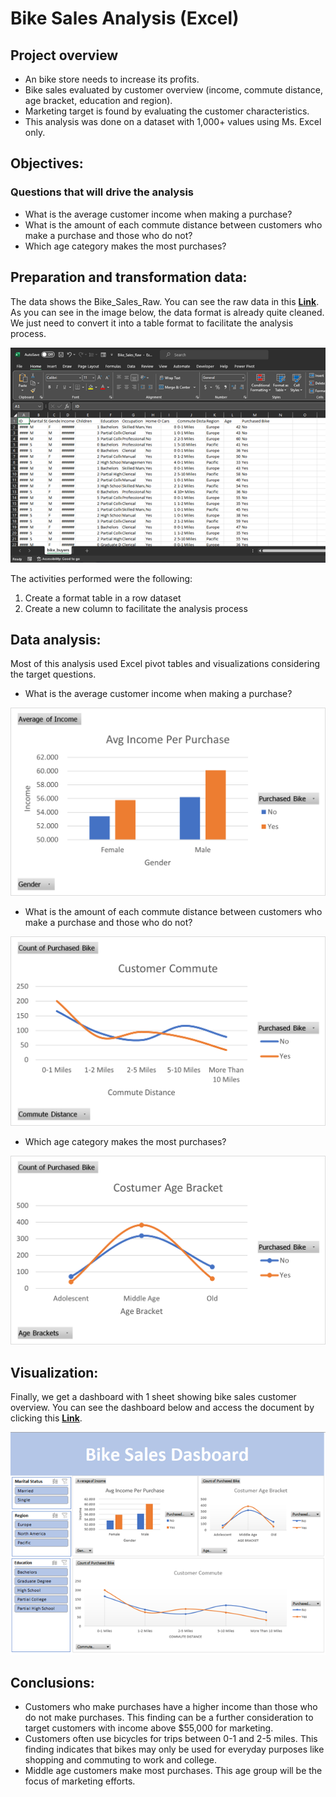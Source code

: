 # Bike Sales Analysis (Excel)

## Project overview

* An bike store needs to increase its profits.
* Bike sales evaluated by customer overview (income, commute distance, age bracket, education and region).
* Marketing target is found by evaluating the customer characteristics.
* This analysis was done on a dataset with 1,000+ values using Ms. Excel only.

## Objectives:
### Questions that will drive the analysis
* What is the average customer income when making a purchase?
* What is the amount of each commute distance between customers who make a purchase and those who do not?
* Which age category makes the most purchases? 

## Preparation and transformation data:
The data shows the Bike_Sales_Raw. You can see the raw data in this **[Link](https://github.com/al1fandi/Excel_Project/blob/ca945d3aa5f073576e3e23f254f25cf3cc912b56/Bike_Sales_Raw.xlsx)**. As you can see in the image below, the data format is already quite cleaned. We just need to convert it into a table format to facilitate the analysis process.

![raw_data](https://github.com/al1fandi/Excel_Project/blob/main/Image/raw_data.png?raw=true)

The activities performed were the following:
1. Create a format table in a row dataset
2. Create a new column to facilitate the analysis process


## Data analysis:
Most of this analysis used Excel pivot tables and visualizations considering the target questions.

* What is the average customer income when making a purchase?

![average_income_purchase](https://github.com/al1fandi/Excel_Project/blob/main/Image/Average%20Income%20per%20Purchase.png?raw=true)

* What is the amount of each commute distance between customers who make a purchase and those who do not?

![customer_commute](https://github.com/al1fandi/Excel_Project/blob/main/Image/Customer%20Commute.png?raw=true)
  
* Which age category makes the most purchases? 

![customer_age_bracket](https://github.com/al1fandi/Excel_Project/blob/main/Image/Customer%20Age%20Bracket.png?raw=true)

## Visualization:
Finally, we get a dashboard with 1 sheet showing bike sales customer overview. You can see the dashboard below and access the document by clicking this **[Link](https://github.com/al1fandi/Excel_Project/blob/ca945d3aa5f073576e3e23f254f25cf3cc912b56/Bike%20Sales%20Analysis%20(Excel).xlsx)**.

![dashboard](https://github.com/al1fandi/Excel_Project/blob/main/Image/Bike%20Sales%20Dashboard.png?raw=true)

## Conclusions:
* Customers who make purchases have a higher income than those who do not make purchases. This finding can be a further consideration to target customers with income above $55,000 for marketing.
* Customers often use bicycles for trips between 0-1 and 2-5 miles. This finding indicates that bikes may only be used for everyday purposes like shopping and commuting to work and college.
* Middle age customers make most purchases. This age group will be the focus of marketing efforts.





